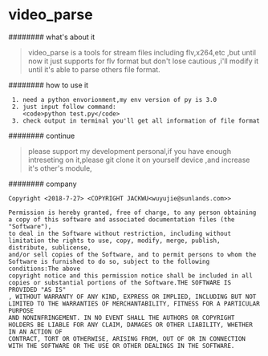 # video_parse


######## what's about it

> video_parse is a tools for stream files including flv,x264,etc ,but until now it just supports for flv format
>but don't lose cautious ,i'll modify it until it's able to parse others file format.


######## how to use it

```
 1. need a python envorionment,my env version of py is 3.0
 2. just input follow command:
    <code>python test.py</code>
 3. check output in terminal you'll get all information of file format

```
######## continue

> please support my development personal,if you have enough intreseting on it,please git clone it on yourself
>device ,and increase it's other's module,

######## company
```
Copyright <2018-7-27> <COPYRIGHT JACKWU<wuyujie@sunlands.com>>

Permission is hereby granted, free of charge, to any person obtaining a copy of this software and associated documentation files (the "Software"),
to deal in the Software without restriction, including without limitation the rights to use, copy, modify, merge, publish, distribute, sublicense,
and/or sell copies of the Software, and to permit persons to whom the Software is furnished to do so, subject to the following conditions:The above
copyright notice and this permission notice shall be included in all copies or substantial portions of the Software.THE SOFTWARE IS PROVIDED "AS IS"
, WITHOUT WARRANTY OF ANY KIND, EXPRESS OR IMPLIED, INCLUDING BUT NOT LIMITED TO THE WARRANTIES OF MERCHANTABILITY, FITNESS FOR A PARTICULAR PURPOSE
AND NONINFRINGEMENT. IN NO EVENT SHALL THE AUTHORS OR COPYRIGHT HOLDERS BE LIABLE FOR ANY CLAIM, DAMAGES OR OTHER LIABILITY, WHETHER IN AN ACTION OF
CONTRACT, TORT OR OTHERWISE, ARISING FROM, OUT OF OR IN CONNECTION WITH THE SOFTWARE OR THE USE OR OTHER DEALINGS IN THE SOFTWARE.

```

